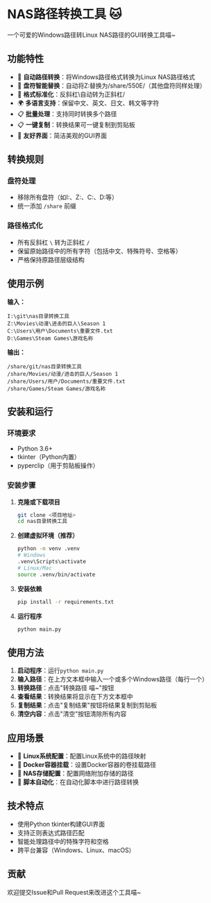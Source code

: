 # NAS路径转换工具 🐱

一个可爱的Windows路径转Linux NAS路径的GUI转换工具喵~

## 功能特性

- 🔄 **自动路径转换**：将Windows路径格式转换为Linux NAS路径格式
- 🎯 **盘符智能替换**：自动将Z:替换为/share/550E/（其他盘符同样处理）
- 📁 **格式标准化**：反斜杠\自动转为正斜杠/
- 🌍 **多语言支持**：保留中文、英文、日文、韩文等字符
- 📋 **批量处理**：支持同时转换多个路径
- 📋 **一键复制**：转换结果可一键复制到剪贴板
- 🎨 **友好界面**：简洁美观的GUI界面

## 转换规则

### 盘符处理
- 移除所有盘符（如I:、Z:、C:、D:等）
- 统一添加 `/share` 前缀

### 路径格式化
- 所有反斜杠 `\` 转为正斜杠 `/`
- 保留原始路径中的所有字符（包括中文、特殊符号、空格等）
- 严格保持原路径层级结构

## 使用示例

**输入：**
```
I:\git\nas目录转换工具
Z:\Movies\动漫\进击的巨人\Season 1
C:\Users\用户\Documents\重要文件.txt
D:\Games\Steam Games\游戏名称
```

**输出：**
```
/share/git/nas目录转换工具
/share/Movies/动漫/进击的巨人/Season 1
/share/Users/用户/Documents/重要文件.txt
/share/Games/Steam Games/游戏名称
```

## 安装和运行

### 环境要求
- Python 3.6+
- tkinter（Python内置）
- pyperclip（用于剪贴板操作）

### 安装步骤

1. **克隆或下载项目**
   ```bash
   git clone <项目地址>
   cd nas目录转换工具
   ```

2. **创建虚拟环境（推荐）**
   ```bash
   python -m venv .venv
   # Windows
   .venv\Scripts\activate
   # Linux/Mac
   source .venv/bin/activate
   ```

3. **安装依赖**
   ```bash
   pip install -r requirements.txt
   ```

4. **运行程序**
   ```bash
   python main.py
   ```

## 使用方法

1. **启动程序**：运行`python main.py`
2. **输入路径**：在上方文本框中输入一个或多个Windows路径（每行一个）
3. **转换路径**：点击"转换路径 喵~"按钮
4. **查看结果**：转换结果将显示在下方文本框中
5. **复制结果**：点击"复制结果"按钮将结果复制到剪贴板
6. **清空内容**：点击"清空"按钮清除所有内容

## 应用场景

- 🐧 **Linux系统配置**：配置Linux系统中的路径映射
- 🐳 **Docker容器挂载**：设置Docker容器的卷挂载路径
- 💾 **NAS存储配置**：配置网络附加存储的路径
- 🔧 **脚本自动化**：在自动化脚本中进行路径转换

## 技术特点

- 使用Python tkinter构建GUI界面
- 支持正则表达式路径匹配
- 智能处理路径中的特殊字符和空格
- 跨平台兼容（Windows、Linux、macOS）

## 贡献

欢迎提交Issue和Pull Request来改进这个工具喵~
